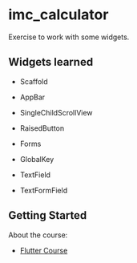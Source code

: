 # imc_calculator

Exercise to work with some widgets.

## Widgets learned

- Scaffold

- AppBar

- SingleChildScrollView

- RaisedButton

- Forms

- GlobalKey

- TextField

- TextFormField

## Getting Started

About the course:

- [Flutter Course](https://www.udemy.com/curso-completo-flutter-app-android-ios)


